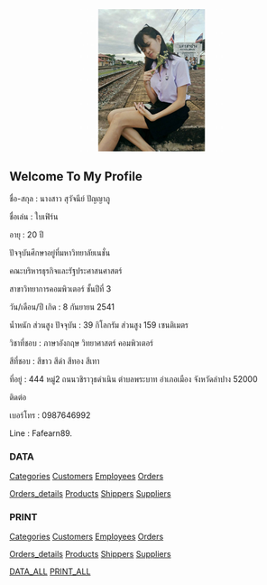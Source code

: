 <html>
<meta name="viewport" content="width=device-width, initial-scale=1">
<link rel="stylesheet" href="https://www.w3schools.com/w3css/4/w3.css">
<body>
    <div class="w3-container">
        <br /> <br /> <br /> 
  <center><img src="1.jpg" class="w3-round-xxlarge" w3-center style="width:50%"></center>
</div>
</body>
</html>


## Welcome To My Profile

ชื่อ-สกุล : นางสาว สุวัจนีย์ ปัญญาภู

ชื่อเล่น : ใบเฟิร์น

อายุ : 20 ปี

ปัจจุบันศึกษาอยู่ที่มหาวิทยาลัยเนชั่น

คณะบริหารธุรกิจและรัฐประศาสนศาสตร์

สาขาวิทยาการคอมพิวเตอร์ ชั้นปีที่ 3

วัน/เดือน/ปี เกิด : 8 กันยายน 2541

น้ำหนัก ส่วนสูง ปัจจุบัน : 39 กิโลกรัม ส่วนสูง 159 เซนติเมตร

วิชาที่ชอบ : ภาษาอังกฤษ วิทยาศาสตร์ คอมพิวเตอร์

สีที่ชอบ : สีขาว สีดำ สีทอง สีเทา

ที่อยู่ : 444 หมู่2 ถนนวชิราวุธดำเนิน ตำบลพระบาท อำเภอเมือง จังหวัดลำปาง 52000

ติดต่อ

เบอร์โทร : 0987646992

Line : Fafearn89.

### DATA 
<a href="https://github.com/suwatjanee005/CPSC462_HW8/blob/master/data/data_categories.txt" class="button">Categories</a>
<a href="https://github.com/suwatjanee005/CPSC462_HW8/blob/master/data/data_customers.txt" class="button">Customers</a>
<a href="https://github.com/suwatjanee005/CPSC462_HW8/blob/master/data/data_employees.txt" class="button">Employees</a>
<a href="https://github.com/suwatjanee005/CPSC462_HW8/blob/master/data/data_orders.txt" class="button">Orders</a>

<a href="https://github.com/suwatjanee005/CPSC462_HW8/blob/master/data/data_orders_de.txt" class="button">Orders_details</a>
<a href="https://github.com/suwatjanee005/CPSC462_HW8/blob/master/data/data_products.txt" class="button">Products</a>
<a href="https://github.com/suwatjanee005/CPSC462_HW8/blob/master/data/data_shippers.txt" class="button">Shippers</a>
<a href="https://github.com/suwatjanee005/CPSC462_HW8/blob/master/data/data_suppliers.txt" class="button">Suppliers</a>

### PRINT
<a href="https://github.com/suwatjanee005/CPSC462_HW8/blob/master/print/print_categories.java" class="button">Categories</a>
<a href="https://github.com/suwatjanee005/CPSC462_HW8/blob/master/print/print_customers.java" class="button">Customers</a>
<a href="https://github.com/suwatjanee005/CPSC462_HW8/blob/master/print/print_employees.java" class="button">Employees</a>
<a href="https://github.com/suwatjanee005/CPSC462_HW8/blob/master/print/print_orders.java" class="button">Orders</a>

<a href="https://github.com/suwatjanee005/CPSC462_HW8/blob/master/print/print_orders_de.java" class="button">Orders_details</a>
<a href="https://github.com/suwatjanee005/CPSC462_HW8/blob/master/print/print_products.java" class="button">Products</a>
<a href="https://github.com/suwatjanee005/CPSC462_HW8/blob/master/print/print_shippers.java" class="button">Shippers</a>
<a href="https://github.com/suwatjanee005/CPSC462_HW8/blob/master/print/print_suppliers.java" class="button">Suppliers</a>

<a href="https://github.com/suwatjanee005/CPSC462_HW8/tree/master/data" class="button">DATA_ALL</a>
<a href="https://github.com/suwatjanee005/CPSC462_HW8/tree/master/print" class="button">PRINT_ALL</a>

